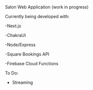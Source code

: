 Salon Web Application (work in progress)

Currently being developed with: 

-Next.js

-ChakraUI

-Node/Express

-Square Bookings API

-Firebase Cloud Functions

To Do: 

- Streaming

